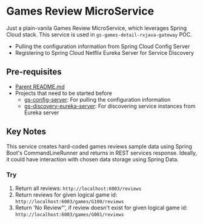 # Games Review MicroService

Just a plain-vanila Games Review MicroService, which leverages Spring Cloud stack. This service is used in `gs-games-detail-rxjava-gateway` POC.

* Pulling the configuration information from Spring Cloud Config Server
* Registering to Spring Cloud Netflix Eureka Server for Service Discovery

## Pre-requisites

* [Parent README.md](../README.md)
* Projects that need to be started before
	- [gs-config-server](../gs-config-server/README.md): For pulling the configuration information
	- [gs-discovery-eureka-server](../gs-discovery-eureka-server/README.md): For discovering service instances from Eureka server

## Key Notes

This service creates hard-coded games reviews sample data using Spring Boot's CommandLineRunner and returns in REST services response. Ideally, it could have interaction with chosen data storage using Spring Data. 

### Try

1. Return all reviews: `http://localhost:6003/reviews`
2. Return reviews for given logical game id: `http://localhost:6003/games/G100/reviews`
3. Return 'No Review"', if review doesn't exist for given logical game id: `http://localhost:6003/games/G001/reviews`